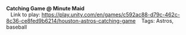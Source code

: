 **Catching Game @ Minute Maid**  
&nbsp;&nbsp;&nbsp;Link to play: https://play.unity.com/en/games/c592ac88-d79c-462c-8c36-ce8fed9b6214/houston-astros-catching-game
  &nbsp;&nbsp;&nbsp;Tags: Astros, baseball
